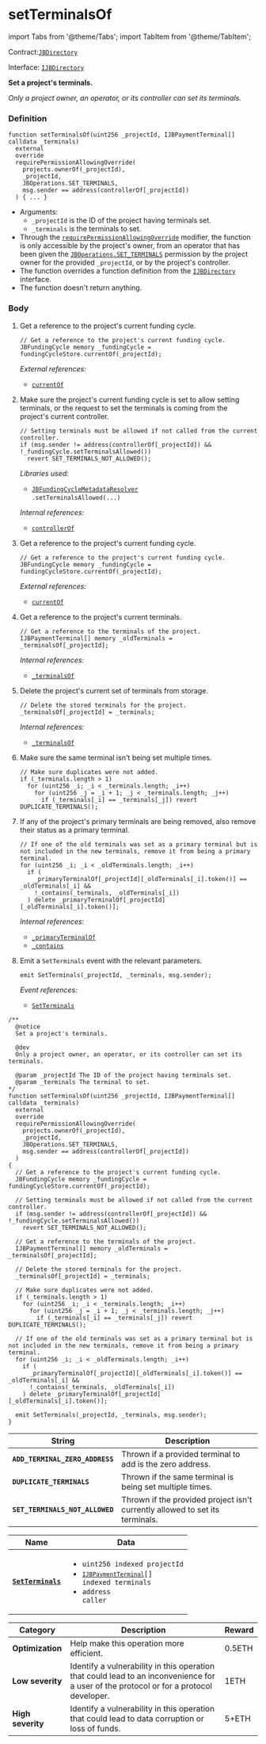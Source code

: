 # setTerminalsOf

import Tabs from '@theme/Tabs';
import TabItem from '@theme/TabItem';

Contract:[`JBDirectory`](/api/contracts/jbdirectory/README.md)​‌

Interface: [`IJBDirectory`](/api/interfaces/ijbdirectory.md)

<Tabs>
<TabItem value="Step by step" label="Step by step">

**Set a project's terminals.**

_Only a project owner, an operator, or its controller can set its terminals._

### Definition

```solidity
function setTerminalsOf(uint256 _projectId, IJBPaymentTerminal[] calldata _terminals)
  external
  override
  requirePermissionAllowingOverride(
    projects.ownerOf(_projectId),
    _projectId,
    JBOperations.SET_TERMINALS,
    msg.sender == address(controllerOf[_projectId])
  ) { ... }
```

* Arguments:
  * `_projectId` is the ID of the project having terminals set.
  * `_terminals` is the terminals to set.
* Through the [`requirePermissionAllowingOverride`](/api/contracts/or-abstract/jboperatable/modifiers/requirepermissionallowingoverride.md) modifier, the function is only accessible by the project's owner, from an operator that has been given the [`JBOperations.SET_TERMINALS`](/api/libraries/jboperations.md) permission by the project owner for the provided `_projectId`, or by the project's controller.
* The function overrides a function definition from the [`IJBDirectory`](/api/interfaces/ijbdirectory.md) interface.
* The function doesn't return anything.

### Body

1.  Get a reference to the project's current funding cycle.

    ```solidity
    // Get a reference to the project's current funding cycle.
    JBFundingCycle memory _fundingCycle = fundingCycleStore.currentOf(_projectId);
    ```

    _External references:_

    * [`currentOf`](/api/contracts/jbfundingcyclestore/read/currentof.md)

2.  Make sure the project's current funding cycle is set to allow setting terminals, or the request to set the terminals is coming from the project's current controller.

    ```solidity
    // Setting terminals must be allowed if not called from the current controller.
    if (msg.sender != address(controllerOf[_projectId]) && !_fundingCycle.setTerminalsAllowed())
      revert SET_TERMINALS_NOT_ALLOWED();
    ```

    _Libraries used:_

    * [`JBFundingCycleMetadataResolver`](/api/libraries/jbfundingcyclemetadataresolver.md)\
      `.setTerminalsAllowed(...)`

    _Internal references:_

    * [`controllerOf`](/api/contracts/jbdirectory/properties/controllerof.md)

3.  Get a reference to the project's current funding cycle.

    ```solidity
    // Get a reference to the project's current funding cycle.
    JBFundingCycle memory _fundingCycle = fundingCycleStore.currentOf(_projectId);
    ```

    _External references:_

    * [`currentOf`](/api/contracts/jbfundingcyclestore/read/currentof.md)

4.  Get a reference to the project's current terminals.

    ```solidity
    // Get a reference to the terminals of the project.
    IJBPaymentTerminal[] memory _oldTerminals = _terminalsOf[_projectId];
    ```

    _Internal references:_

    * [`_terminalsOf`](/api/contracts/jbdirectory/properties/-_terminalsof.md)
5.  Delete the project's current set of terminals from storage.

    ```solidity
    // Delete the stored terminals for the project.
    _terminalsOf[_projectId] = _terminals;
    ```

    _Internal references:_

    * [`_terminalsOf`](/api/contracts/jbdirectory/properties/-_terminalsof.md)

6.  Make sure the same terminal isn't being set multiple times.
    ```solidity
    // Make sure duplicates were not added.
    if (_terminals.length > 1)
      for (uint256 _i; _i < _terminals.length; _i++)
        for (uint256 _j = _i + 1; _j < _terminals.length; _j++)
          if (_terminals[_i] == _terminals[_j]) revert DUPLICATE_TERMINALS();
    ```

7.  If any of the project's primary terminals are being removed, also remove their status as a primary terminal.

    ```solidity
    // If one of the old terminals was set as a primary terminal but is not included in the new terminals, remove it from being a primary terminal.
    for (uint256 _i; _i < _oldTerminals.length; _i++)
      if (
        _primaryTerminalOf[_projectId][_oldTerminals[_i].token()] == _oldTerminals[_i] &&
        !_contains(_terminals, _oldTerminals[_i])
      ) delete _primaryTerminalOf[_projectId][_oldTerminals[_i].token()];
    ```

    _Internal references:_

    * [`_primaryTerminalOf`](/api/contracts/jbdirectory/properties/-_primaryterminalof.md)
    * [`_contains`](/api/contracts/jbdirectory/read/-_contains.md)
8.  Emit a `SetTerminals` event with the relevant parameters.

    ```solidity
    emit SetTerminals(_projectId, _terminals, msg.sender);
    ```

    _Event references:_

    * [`SetTerminals`](/api/contracts/jbdirectory/events/setterminals.md)

</TabItem>

<TabItem value="Code" label="Code">

```solidity
/** 
  @notice 
  Set a project's terminals.

  @dev
  Only a project owner, an operator, or its controller can set its terminals. 

  @param _projectId The ID of the project having terminals set.
  @param _terminals The terminal to set.
*/
function setTerminalsOf(uint256 _projectId, IJBPaymentTerminal[] calldata _terminals)
  external
  override
  requirePermissionAllowingOverride(
    projects.ownerOf(_projectId),
    _projectId,
    JBOperations.SET_TERMINALS,
    msg.sender == address(controllerOf[_projectId])
  )
{
  // Get a reference to the project's current funding cycle.
  JBFundingCycle memory _fundingCycle = fundingCycleStore.currentOf(_projectId);

  // Setting terminals must be allowed if not called from the current controller.
  if (msg.sender != address(controllerOf[_projectId]) && !_fundingCycle.setTerminalsAllowed())
    revert SET_TERMINALS_NOT_ALLOWED();

  // Get a reference to the terminals of the project.
  IJBPaymentTerminal[] memory _oldTerminals = _terminalsOf[_projectId];

  // Delete the stored terminals for the project.
  _terminalsOf[_projectId] = _terminals;

  // Make sure duplicates were not added.
  if (_terminals.length > 1)
    for (uint256 _i; _i < _terminals.length; _i++)
      for (uint256 _j = _i + 1; _j < _terminals.length; _j++)
        if (_terminals[_i] == _terminals[_j]) revert DUPLICATE_TERMINALS();

  // If one of the old terminals was set as a primary terminal but is not included in the new terminals, remove it from being a primary terminal.
  for (uint256 _i; _i < _oldTerminals.length; _i++)
    if (
      _primaryTerminalOf[_projectId][_oldTerminals[_i].token()] == _oldTerminals[_i] &&
      !_contains(_terminals, _oldTerminals[_i])
    ) delete _primaryTerminalOf[_projectId][_oldTerminals[_i].token()];

  emit SetTerminals(_projectId, _terminals, msg.sender);
}
```

</TabItem>

<TabItem value="Errors" label="Errors">

| String                          | Description                                               |
| ------------------------------- | --------------------------------------------------------- |
| **`ADD_TERMINAL_ZERO_ADDRESS`** | Thrown if a provided terminal to add is the zero address. |
| **`DUPLICATE_TERMINALS`** | Thrown if the same terminal is being set multiple times. |
| **`SET_TERMINALS_NOT_ALLOWED`**          | Thrown if the provided project isn't currently allowed to set its terminals.                |

</TabItem>

<TabItem value="Events" label="Events">

| Name                                                                          | Data                                                                                          |
| ----------------------------------------------------------------------------- | --------------------------------------------------------------------------------------------- |
| [**`SetTerminals`**](/api/contracts/jbdirectory/events/setterminals.md)         | <ul><li><code>uint256 indexed projectId</code></li><li><code>[`IJBPaymentTerminal`](/api/interfaces/ijbpaymentterminal.md)[] indexed terminals</code></li><li><code>address caller</code></li></ul>                                            |

</TabItem>


<TabItem value="Bug bounty" label="Bug bounty">

| Category          | Description                                                                                                                            | Reward |
| ----------------- | -------------------------------------------------------------------------------------------------------------------------------------- | ------ |
| **Optimization**  | Help make this operation more efficient.                                                                                               | 0.5ETH |
| **Low severity**  | Identify a vulnerability in this operation that could lead to an inconvenience for a user of the protocol or for a protocol developer. | 1ETH   |
| **High severity** | Identify a vulnerability in this operation that could lead to data corruption or loss of funds.                                        | 5+ETH  |

</TabItem>
</Tabs>
